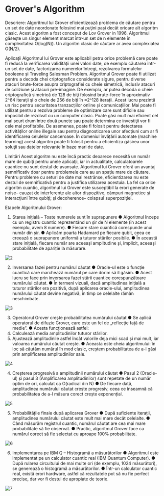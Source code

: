 # Grover's Algorithm

Descriere:
Algoritmul lui Grover eficientizează problema de căutare pentru un set de date neordonate folosind mai puţini paşi decât oricare alt algoritm clasic.  Acest algoritm a fost conceput de Lov Grover in 1996. Algoritmul găseşte un singur element marcat într-un set de n elemente în complexitatea O(log(N)). Un algoritm clasic de căutare ar avea complexiatea O(N/2).

Aplicații
Algoritmul lui Grover este aplicabil petru orice problemă care poate fi redusă la verificarea validității unei valori date, de exemplu căutarea într-un set de date, factorizarea numerelor întregi, rezolvarea formulelor booleene și Traveling Salesman Problem.
Algoritmul Grover poate fi utilizat pentru a decoda chei criptografice considerate sigure, pentru diverse atacuri brute-force asupra criptografiei cu cheie simetrică, inclusiv atacuri de coliziune și atacuri pre-imagine. De exemplu, ar putea decoda o cheie criptografică simetrică de 128 de biţi folosind brute-force în aproximativ 2^64 iteraţii şi o cheie de 256 de biţi în ≈2^128 iteraţii. Acest lucru prezintă un risc pentru securitatea tranzacțiilor online și comunicațiilor.
Mai poate fi utilizat pentru a rezolva probleme de optimizare care sunt dificile sau imposibil de rezolvat cu un computer clasic.  Poate găsi mult mai eficient cel mai scurt drum între două puncte sau poate determina ce investiţii vor fi cele mai profitabile. De asemenea, poate fi folosit pentru detectarea activităţilor online illegale sau pentru diagnosticarea unor afecțiuni cum ar fi identificarea celulelor canceroase. 
În domeniul învățării automate (machine learning) acest algoritm poate fi folosit pentru a eficientiza găsirea unor soluţii sau datelor relevante în baze mari de date.

Limitări
Acest algoritm nu este încă practic deoarece necesită un număr mare de qubiţi pentru unele aplicaţii, iar in actualitate, calculatoarele cuantice nu sunt destul de avansate. Algoritmul lui Grover oferă un avantaj semnificativ doar pentru problemele care au un spațiu mare de căutare. Pentru probleme cu seturi de date mai restrânse, eficientizarea nu este destul de semnificativă pentru a justifica utilizarea acestuia. 
La fel ca orice algoritm cuantic, algoritmul lui Grover este susceptibil la erori generate de noise– cauzat de interferenţe ale altor dispozitive, câmpuri magnetice şi interacţiuni între qubiţi; şi decoherence– colapsul superpoziţiei.

Etapele Algoritmului Grover:
1. Starea inițială – Toate numerele sunt în suprapunere
●	Algoritmul începe cu un registru cuantic reprezentând un șir de N elemente (în acest exemplu, avem 8 numere).
●	Fiecare stare cuantică corespunde unui număr din șir.
●	Aplicăm poarta Hadamard pe fiecare qubit, ceea ce creează o suprapunere uniformă a tuturor stărilor posibile.
●	În această stare inițială, fiecare număr are aceeași amplitudine și, implicit, aceeași probabilitate de apariție la măsurare.

![2](https://github.com/user-attachments/assets/d42accf2-3eb0-48a5-9cd4-3b63d8d7842b)


2. Inversarea fazei pentru numărul căutat
●	Oracle-ul este o funcție cuantică care marchează numărul pe care dorim să îl găsim.
●	Acest lucru se face prin inversarea fazei stării cuantice corespunzătoare numărului căutat.
●	În termeni vizuali, dacă amplitudinea inițială a tuturor stărilor era pozitivă, după aplicarea oracle-ului, amplitudinea numărului căutat devine negativă, în timp ce celelalte rămân neschimbate.

![3](https://github.com/user-attachments/assets/69a8d05b-25c5-433c-950d-1f48cd89aff3)


3. Operatorul Grover crește probabilitatea numărului căutat
●	Se aplică operatorul de difuzie Grover, care este un fel de „reflecție față de medie”.
●	Acesta funcționează astfel: 
  1.	Calculează media amplitudinilor tuturor stărilor.
  2.	Ajustează amplitudinile astfel încât valorile deja mici scad și mai mult, iar valoarea numărului căutat crește.
●	Aceasta este cheia algoritmului: în loc să căutăm numărul în mod clasic, creștem probabilitatea de a-l găsi prin amplificarea amplitudinilor sale.

![4](https://github.com/user-attachments/assets/dfc9ddab-0f69-4d97-9b77-f4e66b5bd673)

4. Creșterea progresivă a amplitudinii numărului căutat
  ●	Pasul 2 (Oracle-ul) și pasul 3 (Amplificarea amplitudinilor) sunt repetate de un număr optim de ori, calculat ca O(radical din N)
  ●	De fiecare dată, amplitudinea numărului căutat crește progresiv, ceea ce înseamnă că probabilitatea de a-l măsura corect crește exponențial.

![5](https://github.com/user-attachments/assets/4cbabc4b-d1b3-4780-a0ac-e2e2fee326ba)

5. Probabilitățile finale după aplicarea Grover
●	După suficiente iterații, amplitudinea numărului căutat este mult mai mare decât celelalte.
●	Când măsurăm registrul cuantic, numărul căutat are cea mai mare probabilitate să fie observat.
●	Practic, algoritmul Grover face ca numărul corect să fie selectat cu aproape 100% probabilitate.

![6](https://github.com/user-attachments/assets/0e4754b7-b43b-40f3-a784-5c87a6d859b8)


6. Implementarea pe IBM Q – Histogramă a măsurătorilor
●	Algoritmul este implementat pe un calculator cuantic real (IBM Quantum Computer).
●	După rularea circuitului de mai multe ori (de exemplu, 1024 măsurători), se generează o histogramă a măsurătorilor.
●	Într-un calculator cuantic real, există erori hardware, astfel că rezultatele pot să nu fie perfect precise, dar vor fi destul de apropiate de teorie.

![7](https://github.com/user-attachments/assets/0486b40e-7a79-4df5-8e1b-8989d7b1847e)


